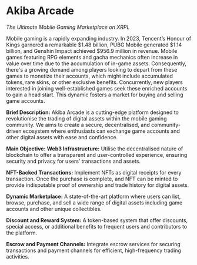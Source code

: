 # Akiba Arcade
*The Ultimate Mobile Gaming Marketplace on XRPL*

Mobile gaming is a rapidly expanding industry. In 2023, Tencent’s Honour of Kings garnered a remarkable $1.48 billion, PUBG Mobile generated $1.14 billion, and Genshin Impact achieved $956.9 million in revenue. Mobile games featuring RPG elements and gacha mechanics often increase in value over time due to the accumulation of in-game assets. Consequently, there's a growing demand among players looking to depart from these games to monetize their accounts, which might include accumulated tokens, rare skins, or other exclusive benefits. Concurrently, new players interested in joining well-established games seek these enriched accounts to gain a head start. This dynamic fosters a market for buying and selling game accounts.

**Brief Description:**
Akiba Arcade is a cutting-edge platform designed to revolutionise the trading of digital assets within the mobile gaming community. We aims to create a secure, decentralised, and community-driven ecosystem where enthusiasts can exchange game accounts and other digital assets with ease and confidence. 

**Main Objective:**
**Web3 Infrastructure:** Utilise the decentralised nature of blockchain to offer a transparent and user-controlled experience, ensuring security and privacy for users’ transactions and assets. 

**NFT-Backed Transactions:** Implement NFTs as digital receipts for every transaction. Once the purchase is complete, and NFT can be minted to provide indisputable proof of ownership and trade history for digital assets. 

**Dynamic Marketplace:** A state-of-the-art platform where users can list, browse, purchase, and sell a wide range of digital assets including game accounts and other unique collectibles. 

**Discount and Reward System:** A token-based system that offer discounts, special access, or additional benefits to frequent users and contributors to the platform. 

**Escrow and Payment Channels:** Integrate escrow services for securing transactions and payment channels for efficient, high-frequency trading activities. 



